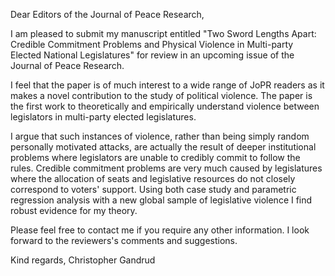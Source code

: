 Dear Editors of the Journal of Peace Research,

I am pleased to submit my manuscript entitled "Two Sword Lengths Apart: Credible Commitment Problems and Physical Violence in Multi-party Elected National Legislatures" for review in an upcoming issue of the Journal of Peace Research.

I feel that the paper is of much interest to a wide range of JoPR readers as it makes a novel contribution to the study of political violence. The paper is the first work to theoretically and empirically understand violence between legislators in multi-party elected legislatures.

I argue that such instances of violence, rather than being simply random personally motivated attacks, are actually the result of deeper institutional problems where legislators are unable to credibly commit to follow the rules. Credible commitment problems are very much caused by legislatures where the allocation of seats and legislative resources do not closely correspond to voters' support. Using both case study and parametric regression analysis with a new global sample of legislative violence I find robust evidence for my theory.

Please feel free to contact me if you require any other information. I look forward to the reviewers's comments and suggestions.

Kind regards,
Christopher Gandrud
